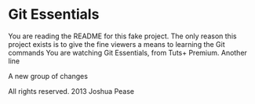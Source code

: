 # Git Essentials

You are reading the README for this fake project.
The only reason this project exists is to give
the fine viewers a means to learning the Git commands
You are watching Git Essentials, from Tuts+ Premium.
Another line

A new group of changes

All rights reserved. 2013 Joshua Pease
